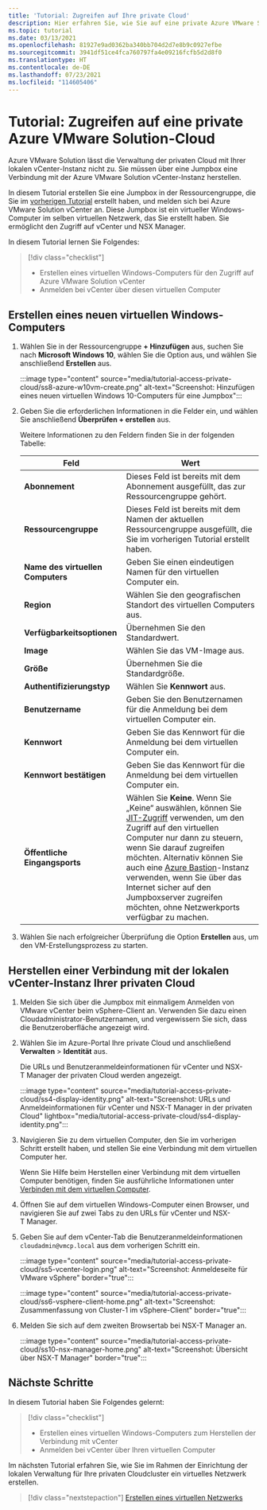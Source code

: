 ```yaml
---
title: 'Tutorial: Zugreifen auf Ihre private Cloud'
description: Hier erfahren Sie, wie Sie auf eine private Azure VMware Solution-Cloud zugreifen
ms.topic: tutorial
ms.date: 03/13/2021
ms.openlocfilehash: 81927e9ad0362ba340bb704d2d7e8b9c0927efbe
ms.sourcegitcommit: 3941df51ce4fca760797fa4e09216fcfb5d2d8f0
ms.translationtype: HT
ms.contentlocale: de-DE
ms.lasthandoff: 07/23/2021
ms.locfileid: "114605406"
---
```

# <a name="tutorial-access-an-azure-vmware-solution-private-cloud"></a>Tutorial: Zugreifen auf eine private Azure VMware Solution-Cloud

Azure VMware Solution lässt die Verwaltung der privaten Cloud mit Ihrer lokalen vCenter-Instanz nicht zu. Sie müssen über eine Jumpbox eine Verbindung mit der Azure VMware Solution vCenter-Instanz herstellen. 

In diesem Tutorial erstellen Sie eine Jumpbox in der Ressourcengruppe, die Sie im [vorherigen Tutorial](tutorial-configure-networking.md) erstellt haben, und melden sich bei Azure VMware Solution vCenter an. Diese Jumpbox ist ein virtueller Windows-Computer im selben virtuellen Netzwerk, das Sie erstellt haben.  Sie ermöglicht den Zugriff auf vCenter und NSX Manager. 

In diesem Tutorial lernen Sie Folgendes:

> [!div class="checklist"]
> * Erstellen eines virtuellen Windows-Computers für den Zugriff auf Azure VMware Solution vCenter
> * Anmelden bei vCenter über diesen virtuellen Computer

## <a name="create-a-new-windows-virtual-machine"></a>Erstellen eines neuen virtuellen Windows-Computers

1. Wählen Sie in der Ressourcengruppe **+ Hinzufügen** aus, suchen Sie nach **Microsoft Windows 10**, wählen Sie die Option aus, und wählen Sie anschließend **Erstellen** aus.

   :::image type="content" source="media/tutorial-access-private-cloud/ss8-azure-w10vm-create.png" alt-text="Screenshot: Hinzufügen eines neuen virtuellen Windows 10-Computers für eine Jumpbox":::

1. Geben Sie die erforderlichen Informationen in die Felder ein, und wählen Sie anschließend **Überprüfen + erstellen** aus. 

   Weitere Informationen zu den Feldern finden Sie in der folgenden Tabelle:

   | Feld | Wert |
   | --- | --- |
   | **Abonnement** | Dieses Feld ist bereits mit dem Abonnement ausgefüllt, das zur Ressourcengruppe gehört. |
   | **Ressourcengruppe** | Dieses Feld ist bereits mit dem Namen der aktuellen Ressourcengruppe ausgefüllt, die Sie im vorherigen Tutorial erstellt haben.  |
   | **Name des virtuellen Computers** | Geben Sie einen eindeutigen Namen für den virtuellen Computer ein. |
   | **Region** | Wählen Sie den geografischen Standort des virtuellen Computers aus. |
   | **Verfügbarkeitsoptionen** | Übernehmen Sie den Standardwert. |
   | **Image** | Wählen Sie das VM-Image aus. |
   | **Größe** | Übernehmen Sie die Standardgröße. |
   | **Authentifizierungstyp**  | Wählen Sie **Kennwort** aus. |
   | **Benutzername** | Geben Sie den Benutzernamen für die Anmeldung bei dem virtuellen Computer ein. |
   | **Kennwort** | Geben Sie das Kennwort für die Anmeldung bei dem virtuellen Computer ein. |
   | **Kennwort bestätigen** | Geben Sie das Kennwort für die Anmeldung bei dem virtuellen Computer ein. |
   | **Öffentliche Eingangsports** | Wählen Sie **Keine**. Wenn Sie „Keine“ auswählen, können Sie [JIT-Zugriff](../security-center/security-center-just-in-time.md#jit-configure) verwenden, um den Zugriff auf den virtuellen Computer nur dann zu steuern, wenn Sie darauf zugreifen möchten. Alternativ können Sie auch eine [Azure Bastion](../bastion/tutorial-create-host-portal.md)-Instanz verwenden, wenn Sie über das Internet sicher auf den Jumpboxserver zugreifen möchten, ohne Netzwerkports verfügbar zu machen.  |


1. Wählen Sie nach erfolgreicher Überprüfung die Option **Erstellen** aus, um den VM-Erstellungsprozess zu starten.

## <a name="connect-to-the-local-vcenter-of-your-private-cloud"></a>Herstellen einer Verbindung mit der lokalen vCenter-Instanz Ihrer privaten Cloud

1. Melden Sie sich über die Jumpbox mit einmaligem Anmelden von VMware vCenter beim vSphere-Client an. Verwenden Sie dazu einen Cloudadministrator-Benutzernamen, und vergewissern Sie sich, dass die Benutzeroberfläche angezeigt wird.

1. Wählen Sie im Azure-Portal Ihre private Cloud und anschließend **Verwalten** > **Identität** aus. 

   Die URLs und Benutzeranmeldeinformationen für vCenter und NSX-T Manager der privaten Cloud werden angezeigt.

   :::image type="content" source="media/tutorial-access-private-cloud/ss4-display-identity.png" alt-text="Screenshot: URLs und Anmeldeinformationen für vCenter und NSX-T Manager in der privaten Cloud" lightbox="media/tutorial-access-private-cloud/ss4-display-identity.png":::

1. Navigieren Sie zu dem virtuellen Computer, den Sie im vorherigen Schritt erstellt haben, und stellen Sie eine Verbindung mit dem virtuellen Computer her. 

   Wenn Sie Hilfe beim Herstellen einer Verbindung mit dem virtuellen Computer benötigen, finden Sie ausführliche Informationen unter [Verbinden mit dem virtuellen Computer](../virtual-machines/windows/connect-logon.md#connect-to-the-virtual-machine).

1. Öffnen Sie auf dem virtuellen Windows-Computer einen Browser, und navigieren Sie auf zwei Tabs zu den URLs für vCenter und NSX-T Manager. 

1. Geben Sie auf dem vCenter-Tab die Benutzeranmeldeinformationen `cloudadmin@vmcp.local` aus dem vorherigen Schritt ein.

   :::image type="content" source="media/tutorial-access-private-cloud/ss5-vcenter-login.png" alt-text="Screenshot: Anmeldeseite für VMware vSphere" border="true":::

   :::image type="content" source="media/tutorial-access-private-cloud/ss6-vsphere-client-home.png" alt-text="Screenshot: Zusammenfassung von Cluster-1 im vSphere-Client" border="true":::

1. Melden Sie sich auf dem zweiten Browsertab bei NSX-T Manager an.

   :::image type="content" source="media/tutorial-access-private-cloud/ss10-nsx-manager-home.png" alt-text="Screenshot: Übersicht über NSX-T Manager" border="true":::



## <a name="next-steps"></a>Nächste Schritte

In diesem Tutorial haben Sie Folgendes gelernt:

> [!div class="checklist"]
> * Erstellen eines virtuellen Windows-Computers zum Herstellen der Verbindung mit vCenter
> * Anmelden bei vCenter über Ihren virtuellen Computer

Im nächsten Tutorial erfahren Sie, wie Sie im Rahmen der Einrichtung der lokalen Verwaltung für Ihre privaten Cloudcluster ein virtuelles Netzwerk erstellen.

> [!div class="nextstepaction"]
> [Erstellen eines virtuellen Netzwerks](tutorial-configure-networking.md)

